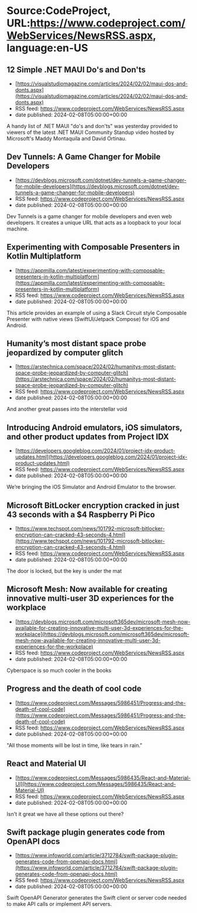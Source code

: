 # Source:CodeProject, URL:https://www.codeproject.com/WebServices/NewsRSS.aspx, language:en-US

## 12 Simple .NET MAUI Do's and Don'ts
 - [https://visualstudiomagazine.com/articles/2024/02/02/maui-dos-and-donts.aspx](https://visualstudiomagazine.com/articles/2024/02/02/maui-dos-and-donts.aspx)
 - RSS feed: https://www.codeproject.com/WebServices/NewsRSS.aspx
 - date published: 2024-02-08T05:00:00+00:00

A handy list of .NET MAUI "do's and don'ts" was yesterday provided to viewers of the latest .NET MAUI Community Standup video hosted by Microsoft's Maddy Montaquila and David Ortinau.

## Dev Tunnels: A Game Changer for Mobile Developers
 - [https://devblogs.microsoft.com/dotnet/dev-tunnels-a-game-changer-for-mobile-developers](https://devblogs.microsoft.com/dotnet/dev-tunnels-a-game-changer-for-mobile-developers)
 - RSS feed: https://www.codeproject.com/WebServices/NewsRSS.aspx
 - date published: 2024-02-08T05:00:00+00:00

Dev Tunnels is a game changer for mobile developers and even web developers. It creates a unique URL that acts as a loopback to your local machine.

## Experimenting with Composable Presenters in Kotlin Multiplatform
 - [https://appmilla.com/latest/experimenting-with-composable-presenters-in-kotlin-multiplatform](https://appmilla.com/latest/experimenting-with-composable-presenters-in-kotlin-multiplatform)
 - RSS feed: https://www.codeproject.com/WebServices/NewsRSS.aspx
 - date published: 2024-02-08T05:00:00+00:00

This article provides an example of using a Slack Circuit style Composable Presenter with native views (SwiftUI/Jetpack Compose) for iOS and Android.

## Humanity’s most distant space probe jeopardized by computer glitch
 - [https://arstechnica.com/space/2024/02/humanitys-most-distant-space-probe-jeopardized-by-computer-glitch](https://arstechnica.com/space/2024/02/humanitys-most-distant-space-probe-jeopardized-by-computer-glitch)
 - RSS feed: https://www.codeproject.com/WebServices/NewsRSS.aspx
 - date published: 2024-02-08T05:00:00+00:00

And another great passes into the interstellar void

## Introducing Android emulators, iOS simulators, and other product updates from Project IDX
 - [https://developers.googleblog.com/2024/01/project-idx-product-updates.html](https://developers.googleblog.com/2024/01/project-idx-product-updates.html)
 - RSS feed: https://www.codeproject.com/WebServices/NewsRSS.aspx
 - date published: 2024-02-08T05:00:00+00:00

We’re bringing the iOS Simulator and Android Emulator to the browser.

## Microsoft BitLocker encryption cracked in just 43 seconds with a $4 Raspberry Pi Pico
 - [https://www.techspot.com/news/101792-microsoft-bitlocker-encryption-can-cracked-43-seconds-4.html](https://www.techspot.com/news/101792-microsoft-bitlocker-encryption-can-cracked-43-seconds-4.html)
 - RSS feed: https://www.codeproject.com/WebServices/NewsRSS.aspx
 - date published: 2024-02-08T05:00:00+00:00

The door is locked, but the key is under the mat

## Microsoft Mesh: Now available for creating innovative multi-user 3D experiences for the workplace
 - [https://devblogs.microsoft.com/microsoft365dev/microsoft-mesh-now-available-for-creating-innovative-multi-user-3d-experiences-for-the-workplace](https://devblogs.microsoft.com/microsoft365dev/microsoft-mesh-now-available-for-creating-innovative-multi-user-3d-experiences-for-the-workplace)
 - RSS feed: https://www.codeproject.com/WebServices/NewsRSS.aspx
 - date published: 2024-02-08T05:00:00+00:00

Cyberspace is so much cooler in the books

## Progress and the death of cool code
 - [https://www.codeproject.com/Messages/5986451/Progress-and-the-death-of-cool-code](https://www.codeproject.com/Messages/5986451/Progress-and-the-death-of-cool-code)
 - RSS feed: https://www.codeproject.com/WebServices/NewsRSS.aspx
 - date published: 2024-02-08T05:00:00+00:00

"All those moments will be lost in time, like tears in rain."

## React and Material UI
 - [https://www.codeproject.com/Messages/5986435/React-and-Material-UI](https://www.codeproject.com/Messages/5986435/React-and-Material-UI)
 - RSS feed: https://www.codeproject.com/WebServices/NewsRSS.aspx
 - date published: 2024-02-08T05:00:00+00:00

Isn't it great we have all these options out there?

## Swift package plugin generates code from OpenAPI docs
 - [https://www.infoworld.com/article/3712784/swift-package-plugin-generates-code-from-openapi-docs.html](https://www.infoworld.com/article/3712784/swift-package-plugin-generates-code-from-openapi-docs.html)
 - RSS feed: https://www.codeproject.com/WebServices/NewsRSS.aspx
 - date published: 2024-02-08T05:00:00+00:00

Swift OpenAPI Generator generates the Swift client or server code needed to make API calls or implement API servers.

